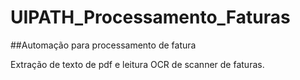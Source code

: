 # UIPATH_Processamento_Faturas
##Automação para processamento de fatura

Extração de texto de pdf e leitura OCR de scanner de faturas.
